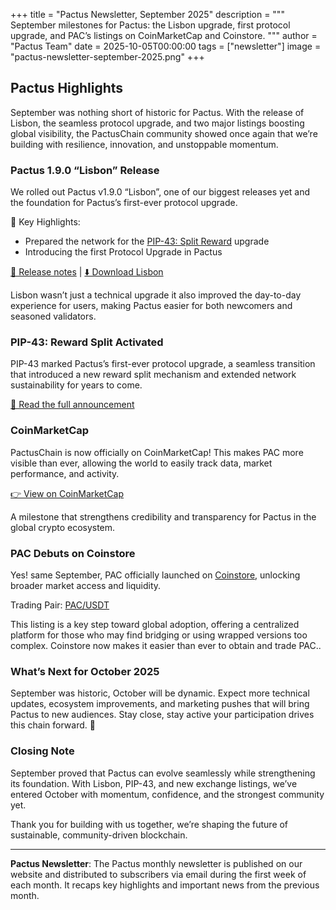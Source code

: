 +++
title = "Pactus Newsletter, September 2025"
description = """
September milestones for Pactus: the Lisbon upgrade, first protocol upgrade, and PAC’s listings on CoinMarketCap and Coinstore.
"""
author = "Pactus Team"
date = 2025-10-05T00:00:00
tags = ["newsletter"]
image = "pactus-newsletter-september-2025.png"
+++

## Pactus Highlights

September was nothing short of historic for Pactus.
With the release of Lisbon, the seamless protocol upgrade, and two major listings boosting global visibility,
the PactusChain community showed once again that we’re building with resilience,
innovation, and unstoppable momentum.

### Pactus 1.9.0 “Lisbon” Release

We rolled out Pactus v1.9.0 “Lisbon”, one of our biggest releases yet and
the foundation for Pactus’s first-ever protocol upgrade.

🔑 Key Highlights:

- Prepared the network for the [PIP-43: Split Reward](https://pips.pactus.org/PIPs/pip-43) upgrade
- Introducing the first Protocol Upgrade in Pactus

[📄 Release notes](https://pactus.org/2025/09/10/pactus-1.9.0-lisbon-released/) |
[⬇️ Download Lisbon](https://pactus.org/download/)

Lisbon wasn’t just a technical upgrade it also improved the day-to-day experience for users,
making Pactus easier for both newcomers and seasoned validators.

### PIP-43: Reward Split Activated

PIP-43 marked Pactus’s first-ever protocol upgrade, a seamless transition that introduced a
new reward split mechanism and extended network sustainability for years to come.

[📄 Read the full announcement](https://pactus.org/2025/09/15/pip-43-activated-reward-split-successfully-implemented/)

### CoinMarketCap

PactusChain is now officially on CoinMarketCap!
This makes PAC more visible than ever, allowing the world to easily track data, market performance, and activity.

[👉 View on CoinMarketCap](https://coinmarketcap.com/currencies/pactus/)

A milestone that strengthens credibility and transparency for Pactus in the global crypto ecosystem.

### PAC Debuts on Coinstore

Yes! same September, PAC officially launched on [Coinstore](https://www.coinstore.com),
unlocking broader market access and liquidity.

Trading Pair: [PAC/USDT](https://www.coinstore.com/spot/PACUSDT)

This listing is a key step toward global adoption, offering a centralized platform for those
who may find bridging or using wrapped versions too complex.
Coinstore now makes it easier than ever to obtain and trade PAC..

### What’s Next for  October 2025

September was historic, October will be dynamic.
Expect more technical updates, ecosystem improvements, and marketing pushes
that will bring Pactus to new audiences.
Stay close, stay active your participation drives this chain forward. 💙

### Closing Note

September proved that Pactus can evolve seamlessly while strengthening its foundation.
With Lisbon, PIP-43, and new exchange listings, we’ve entered October with momentum,
confidence, and the strongest community yet.

Thank you for building with us together, we’re shaping the future of sustainable, community-driven blockchain.

---

**Pactus Newsletter**: The Pactus monthly newsletter is published on our website and
distributed to subscribers via email during the first week of each month.
It recaps key highlights and important news from the previous month.
